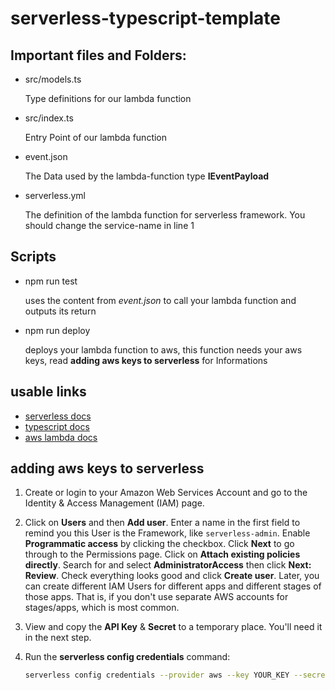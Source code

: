 # serverless-typescript-template

## Important files and Folders:

* src/models.ts

   Type definitions for our lambda function
   
* src/index.ts

   Entry Point of our lambda function
   
* event.json

   The Data used by the lambda-function type **IEventPayload**
   
* serverless.yml

   The definition of the lambda function for serverless framework.
   You should change the service-name in line 1
   
## Scripts

* npm run test

    uses the content from *event.json* to call your lambda function and outputs its return
    
* npm run deploy

    deploys your lambda function to aws, this function needs your aws keys, read **adding aws keys to serverless** for Informations
  
## usable links

* [serverless docs](https://serverless.com/framework/docs/providers/aws/)
* [typescript docs](https://www.typescriptlang.org/docs/home.html)
* [aws lambda docs](http://docs.aws.amazon.com/lambda/latest/dg/welcome.html)
    
## adding aws keys to serverless

1. Create or login to your Amazon Web Services Account and go to the Identity & Access Management (IAM) page.

2. Click on **Users** and then **Add user**. Enter a name in the first field to remind you this User is the Framework, like `serverless-admin`. Enable **Programmatic access** by clicking the checkbox. Click **Next** to go through to the Permissions page. Click on **Attach existing policies directly**. Search for and select **AdministratorAccess** then click **Next: Review**. Check everything looks good and click **Create user**. Later, you can create different IAM Users for different apps and different stages of those apps.  That is, if you don't use separate AWS accounts for stages/apps, which is most common.

3. View and copy the **API Key** & **Secret** to a temporary place. You'll need it in the next step.
   
4. Run the **serverless config credentials** command:

   ```bash
   serverless config credentials --provider aws --key YOUR_KEY --secret YOUR_SECRET
   ``` 
